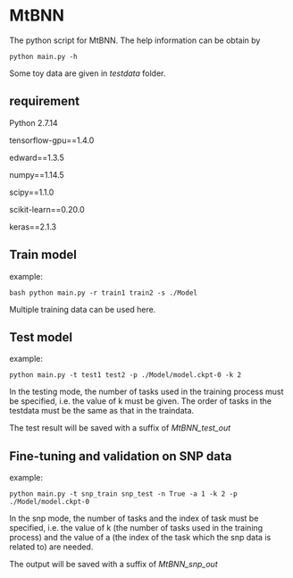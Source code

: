 # MtBNN
The python script for MtBNN. The help information can be obtain by

    python main.py -h

Some toy data are given in *testdata* folder.

## requirement
Python 2.7.14

tensorflow-gpu==1.4.0

edward==1.3.5

numpy==1.14.5

scipy==1.1.0

scikit-learn==0.20.0

keras==2.1.3

## Train model
example:

    bash python main.py -r train1 train2 -s ./Model

Multiple training data can be used here.

## Test model
example:

    python main.py -t test1 test2 -p ./Model/model.ckpt-0 -k 2

In the testing mode, the number of tasks used in the training process must be specified, i.e. the value of k must be given. The order of tasks in the testdata must be the same as that in the traindata.

The test result will be saved with a suffix of *MtBNN_test_out*

## Fine-tuning and validation on SNP data
example:

    python main.py -t snp_train snp_test -n True -a 1 -k 2 -p ./Model/model.ckpt-0

In the snp mode, the number of tasks and the index of task must be specified, i.e. the value of k (the number of tasks used in the training process) and the value of a (the index of the task which the snp data is related to) are needed.

The output will be saved with a suffix of *MtBNN_snp_out*
